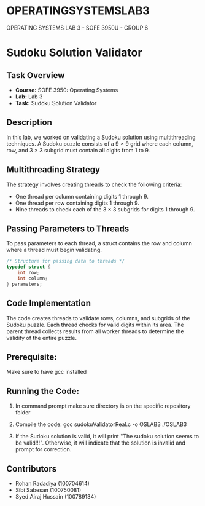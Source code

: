 # OPERATINGSYSTEMSLAB3
OPERATING SYSTEMS LAB 3 - SOFE 3950U - GROUP 6

# Sudoku Solution Validator

## Task Overview
- **Course:** SOFE 3950: Operating Systems
- **Lab:** Lab 3
- **Task:** Sudoku Solution Validator

## Description
In this lab, we worked on validating a Sudoku solution using multithreading techniques. A Sudoku puzzle consists of a 9 × 9 grid where each column, row, and 3 × 3 subgrid must contain all digits from 1 to 9.

## Multithreading Strategy
The strategy involves creating threads to check the following criteria:
- One thread per column containing digits 1 through 9.
- One thread per row containing digits 1 through 9.
- Nine threads to check each of the 3 × 3 subgrids for digits 1 through 9.

## Passing Parameters to Threads
To pass parameters to each thread, a struct contains the row and column where a thread must begin validating.

```c
/* Structure for passing data to threads */
typedef struct {
    int row;
    int column;
} parameters;
```

## Code Implementation
The code creates threads to validate rows, columns, and subgrids of the Sudoku puzzle. Each thread checks for valid digits within its area. The parent thread collects results from all worker threads to determine the validity of the entire puzzle.

## Prerequisite: 
Make sure to have gcc installed

## Running the Code:
1. In command prompt make sure directory is on the specific repository folder

2. Compile the code:  gcc sudokuValidatorReal.c -o OSLAB3
   ./OSLAB3

4. If the Sudoku solution is valid, it will print "The sudoku solution seems to be valid!!!". Otherwise, it will indicate that the solution is invalid and prompt for correction.

## Contributors
- Rohan Radadiya (100704614)
- Sibi Sabesan (100750081)
- Syed Airaj Hussain (100789134)
